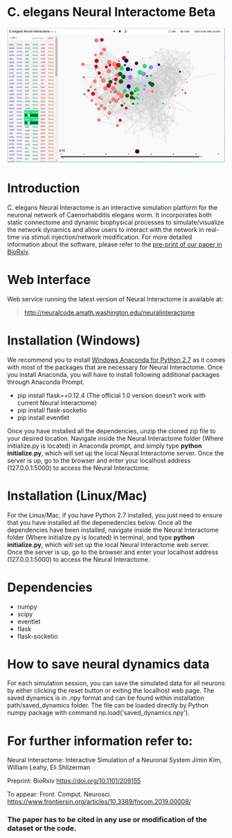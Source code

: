 # C. elegans Neural Interactome Beta

![alt text](images/fig1.png)

# Introduction

C. elegans Neural Interactome is an interactive simulation platform for the neuronal network of Caenorhabditis elegans worm. It incorporates both static connectome and dynamic biophysical processes to simulate/visualize the network dynamics and allow users to interact with the network in real-time via stimuli injection/network modification. For more detailed information about the software, please refer to the [pre-print of our paper in BioRxiv](https://www.biorxiv.org/content/early/2017/11/26/209155).

# Web Interface
Web service running the latest version of Neural Interactome is available at: 

> http://neuralcode.amath.washington.edu/neuralinteractome


# Installation (Windows)

We recommend you to install [Windows Anaconda for Python 2.7](https://www.anaconda.com/download/#windows) as it comes with most of the packages that are necessary for Neural Interactome. Once you install Anaconda, you will have to install following additional packages through Anaconda Prompt.

* pip install flask==0.12.4 (The official 1.0 version doesn't work with current Neural Interactome)
* pip install flask-socketio
* pip install eventlet

Once you have installed all the dependencies, unzip the cloned zip file to your desired location. Navigate inside the Neural Interactome folder (Where initialize.py is located) in Anaconda prompt, and simply type **python initialize.py**, which will set up the local Neural Interactome server. Once the server is up, go to the browser and enter your localhost address (127.0.0.1:5000) to access the Neural Interactome. 

# Installation (Linux/Mac)

For the Linux/Mac,  if you have Python 2.7 installed, you just need to ensure that you have installed all the depenedencies below. Once all the dependencies have been installed, navigate inside the Neural Interactome folder (Where initialize.py is located) in terminal, and type **python initialize.py**, which will set up the local Neural Interactome web server. Once the server is up, go to the browser and enter your localhost address (127.0.0.1:5000) to access the Neural Interactome. 

# Dependencies

* numpy
* scipy
* eventlet
* flask
* flask-socketio

# How to save neural dynamics data

For each simulation session, you can save the simulated data for all neurons by either clicking the reset button or exiting the localhost web page. The saved dynamics is in .npy format and can be found within installation path/saved_dynamics folder. The file can be loaded directly by Python numpy package with command np.load('saved_dynamics.npy'). 

# For further information refer to:
Neural Interactome: Interactive Simulation of a Neuronal System
Jimin Kim, William Leahy, Eli Shlizerman

Preprint: BioRxiv https://doi.org/10.1101/209155

To appear: Front. Comput. Neurosci. https://www.frontiersin.org/articles/10.3389/fncom.2019.00008/

### The paper has to be cited in any use or modification of the dataset or the code.
